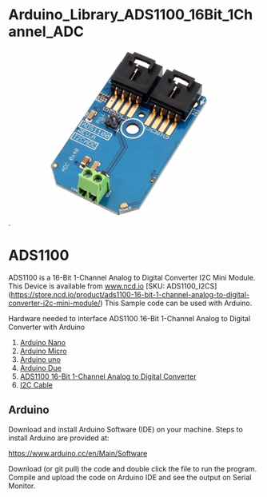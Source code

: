 # Arduino_Library_ADS1100_16Bit_1Channel_ADC
[![ADS1100](ADS1100_I2C.png)](https://store.ncd.io/product/ads1100-16-bit-1-channel-analog-to-digital-converter-i2c-mini-module/).

# ADS1100
ADS1100 is a 16-Bit 1-Channel Analog to Digital Converter I2C Mini Module.
This Device is available from www.ncd.io [SKU: ADS1100_I2CS]
(https://store.ncd.io/product/ads1100-16-bit-1-channel-analog-to-digital-converter-i2c-mini-module/)
This Sample code can be used with Arduino.

Hardware needed to interface ADS1100 16-Bit 1-Channel Analog to Digital Converter with Arduino
1. <a href="https://store.ncd.io/product/i2c-shield-for-arduino-nano/">Arduino Nano</a>
2. <a href="https://store.ncd.io/product/i2c-shield-for-arduino-micro-with-i2c-expansion-port/">Arduino Micro</a>
3. <a href="https://store.ncd.io/product/i2c-shield-for-arduino-uno/">Arduino uno</a>
4. <a href="https://store.ncd.io/product/dual-i2c-shield-for-arduino-due-with-modular-communications-interface/">Arduino Due</a>
5. <a href="https://store.ncd.io/product/ads1100-16-bit-1-channel-analog-to-digital-converter-i2c-mini-module/">ADS1100 16-Bit 1-Channel Analog to Digital Converter</a>
6. <a href="https://store.ncd.io/product/i%C2%B2c-cable/">I2C Cable</a>

## Arduino
Download and install Arduino Software (IDE) on your machine. Steps to install Arduino are provided at:

https://www.arduino.cc/en/Main/Software

Download (or git pull) the code and double click the file to run the program.
Compile and upload the code on Arduino IDE and see the output on Serial Monitor.
